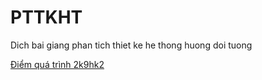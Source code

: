 # PTTKHT
Dich bai giang phan tich thiet ke he thong huong doi tuong

[Điểm quá trình 2k9hk2](https://drive.google.com/drive/folders/1QLrrWtC9YwNs1UHvef5-zxCVPaitJLGV?usp=sharing)

